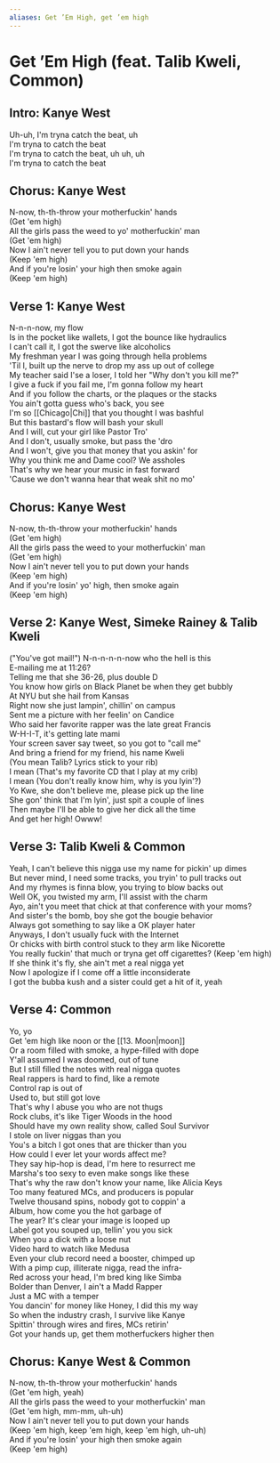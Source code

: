 ```yaml
---
aliases: Get ’Em High, get ’em high
---
```


# Get ’Em High (feat. Talib Kweli, Common)

## Intro: Kanye West

Uh-uh, I'm tryna catch the beat, uh  
I'm tryna to catch the beat  
I'm tryna to catch the beat, uh uh, uh  
I'm tryna to catch the beat  

## Chorus: Kanye West

N-now, th-th-throw your motherfuckin' hands  
(Get 'em high)  
All the girls pass the weed to yo' motherfuckin' man  
(Get 'em high)  
Now I ain't never tell you to put down your hands  
(Keep 'em high)  
And if you're losin' your high then smoke again  
(Keep 'em high)  

## Verse 1: Kanye West

N-n-n-now, my flow  
Is in the pocket like wallets, I got the bounce like hydraulics  
I can't call it, I got the swerve like alcoholics  
My freshman year I was going through hella problems  
'Til I, built up the nerve to drop my ass up out of college  
My teacher said I'se a loser, I told her "Why don't you kill me?"  
I give a fuck if you fail me, I'm gonna follow my heart  
And if you follow the charts, or the plaques or the stacks  
You ain't gotta guess who's back, you see  
I'm so [[Chicago|Chi]] that you thought I was bashful  
But this bastard's flow will bash your skull  
And I will, cut your girl like Pastor Tro'  
And I don't, usually smoke, but pass the 'dro  
And I won't, give you that money that you askin' for  
Why you think me and Dame cool? We assholes  
That's why we hear your music in fast forward  
'Cause we don't wanna hear that weak shit no mo'  

## Chorus: Kanye West

N-now, th-th-throw your motherfuckin' hands  
(Get 'em high)  
All the girls pass the weed to your motherfuckin' man  
(Get 'em high)  
Now I ain't never tell you to put down your hands  
(Keep 'em high)  
And if you're losin' yo' high, then smoke again  
(Keep 'em high)  

## Verse 2: Kanye West, Simeke Rainey & Talib Kweli

("You've got mail!") N-n-n-n-n-now who the hell is this  
E-mailing me at 11:26?  
Telling me that she 36-26, plus double D  
You know how girls on Black Planet be when they get bubbly  
At NYU but she hail from Kansas  
Right now she just lampin', chillin' on campus  
Sent me a picture with her feelin' on Candice  
Who said her favorite rapper was the late great Francis  
W-H-I-T, it's getting late mami  
Your screen saver say tweet, so you got to "call me"  
And bring a friend for my friend, his name Kweli  
(You mean Talib? Lyrics stick to your rib)  
I mean (That's my favorite CD that I play at my crib)  
I mean (You don't really know him, why is you lyin'?)  
Yo Kwe, she don't believe me, please pick up the line  
She gon' think that I'm lyin', just spit a couple of lines  
Then maybe I'll be able to give her dick all the time  
And get her high! Owww!  

## Verse 3: Talib Kweli & Common

Yeah, I can't believe this nigga use my name for pickin' up dimes  
But never mind, I need some tracks, you tryin' to pull tracks out  
And my rhymes is finna blow, you trying to blow backs out  
Well OK, you twisted my arm, I'll assist with the charm  
Ayo, ain't you meet that chick at that conference with your moms?  
And sister's the bomb, boy she got the bougie behavior  
Always got something to say like a OK player hater  
Anyways, I don't usually fuck with the Internet  
Or chicks with birth control stuck to they arm like Nicorette  
You really fuckin' that much or tryna get off cigarettes? (Keep 'em high)  
If she think it's fly, she ain't met a real nigga yet  
Now I apologize if I come off a little inconsiderate  
I got the bubba kush and a sister could get a hit of it, yeah  

## Verse 4: Common

Yo, yo  
Get 'em high like noon or the [[13. Moon|moon]]  
Or a room filled with smoke, a hype-filled with dope  
Y'all assumed I was doomed, out of tune  
But I still filled the notes with real nigga quotes  
Real rappers is hard to find, like a remote  
Control rap is out of  
Used to, but still got love  
That's why I abuse you who are not thugs  
Rock clubs, it's like Tiger Woods in the hood  
Should have my own reality show, called Soul Survivor  
I stole on liver niggas than you  
You's a bitch I got ones that are thicker than you  
How could I ever let your words affect me?  
They say hip-hop is dead, I'm here to resurrect me  
Marsha's too sexy to even make songs like these  
That's why the raw don't know your name, like Alicia Keys  
Too many featured MCs, and producers is popular  
Twelve thousand spins, nobody got to coppin' a  
Album, how come you the hot garbage of  
The year? It's clear your image is looped up  
Label got you souped up, tellin' you you sick  
When you a dick with a loose nut  
Video hard to watch like Medusa  
Even your club record need a booster, chimped up  
With a pimp cup, illiterate nigga, read the infra-  
Red across your head, I'm bred king like Simba  
Bolder than Denver, I ain't a Madd Rapper  
Just a MC with a temper  
You dancin' for money like Honey, I did this my way  
So when the industry crash, I survive like Kanye  
Spittin' through wires and fires, MCs retirin'  
Got your hands up, get them motherfuckers higher then  

## Chorus: Kanye West & Common

N-now, th-th-throw your motherfuckin' hands  
(Get 'em high, yeah)  
All the girls pass the weed to your motherfuckin' man  
(Get 'em high, mm-mm, uh-uh)  
Now I ain't never tell you to put down your hands  
(Keep 'em high, keep 'em high, keep 'em high, uh-uh)  
And if you're losin' your high then smoke again  
(Keep 'em high)
